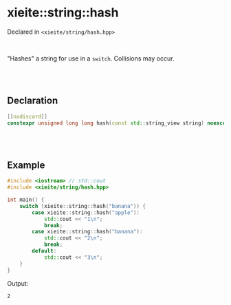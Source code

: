 # xieite::string::hash
Declared in `<xieite/string/hash.hpp>`

<br/>

"Hashes" a string for use in a `switch`. Collisions may occur.

<br/><br/>

## Declaration
```cpp
[[nodiscard]]
constexpr unsigned long long hash(const std::string_view string) noexcept;
```

<br/><br/>

## Example
```cpp
#include <iostream> // std::cout
#include <xieite/string/hash.hpp>

int main() {
	switch (xieite::string::hash("banana")) {
		case xieite::string::hash("apple"):
			std::cout << "1\n";
			break;
		case xieite::string::hash("banana"):
			std::cout << "2\n";
			break;
		default:
			std::cout << "3\n";
	}
}
```
Output:
```
2
```
